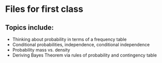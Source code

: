 # Files for first class

## Topics include: 
- Thinking about probability in terms of a frequency table
- Conditional probabilities, independence, conditional independence
- Probability mass vs. density
- Deriving Bayes Theorem via rules of probability and contingency table
